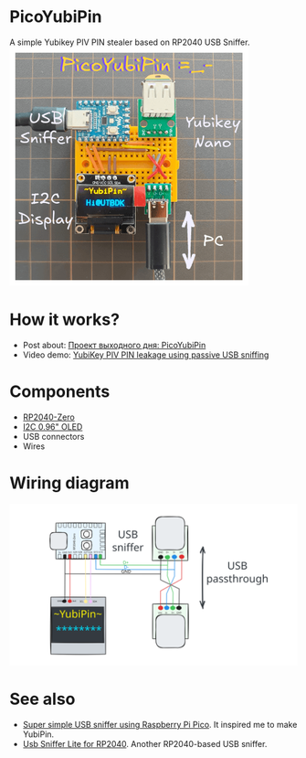 # PicoYubiPin
A simple Yubikey PIV PIN stealer based on RP2040 USB Sniffer.
![](./docs/cover.png)

# How it works?
  - Post about: [Проект выходного дня: PicoYubiPin](https://ut.buglloc.com/pico-yubipin/)
  - Video demo: [YubiKey PIV PIN leakage using passive USB sniffing](https://www.youtube.com/watch?v=jcWku1uEvpM)

# Components
  - [RP2040-Zero](https://www.waveshare.com/wiki/RP2040-Zero)
  - [I2C 0.96" OLED](https://github.com/WeActStudio/WeActStudio.OLEDModule)
  - USB connectors
  - Wires

# Wiring diagram
![](./docs/wiring.svg)

# See also
  - [Super simple USB sniffer using Raspberry Pi Pico](https://github.com/tana/pico_usb_sniffer). It inspired me to make YubiPin.
  - [Usb Sniffer Lite for RP2040](https://github.com/ataradov/usb-sniffer-lite). Another RP2040-based USB sniffer.
